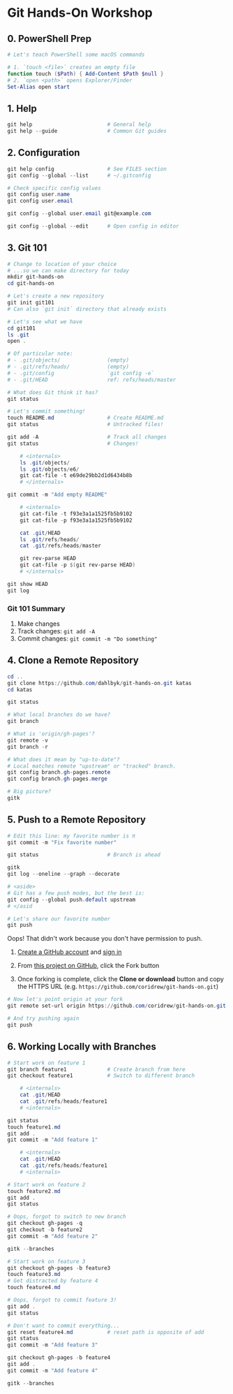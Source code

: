 # Git Hands-On Workshop

## 0. PowerShell Prep

```powershell
# Let's teach PowerShell some macOS commands

# 1. `touch <file>` creates an empty file
function touch ($Path) { Add-Content $Path $null }
# 2. `open <path>` opens Explorer/Finder
Set-Alias open start
```

## 1. Help

```powershell
git help                        # General help
git help --guide                # Common Git guides
```

## 2. Configuration

```powershell
git help config                 # See FILES section
git config --global --list      # ~/.gitconfig

# Check specific config values
git config user.name
git config user.email

git config --global user.email git@example.com

git config --global --edit      # Open config in editor
```

## 3. Git 101

```powershell
# Change to location of your choice
# ...so we can make directory for today
mkdir git-hands-on
cd git-hands-on

# Let's create a new repository
git init git101
# Can also `git init` directory that already exists

# Let's see what we have
cd git101
ls .git
open .

# Of particular note:
# - .git/objects/               (empty)
# - .git/refs/heads/            (empty)
# - .git/config                 `git config -e`
# - .git/HEAD                   ref: refs/heads/master

# What does Git think it has?
git status

# Let's commit something!
touch README.md                 # Create README.md
git status                      # Untracked files!

git add -A                      # Track all changes
git status                      # Changes!

    # <internals>
    ls .git/objects/
    ls .git/objects/e6/
    git cat-file -t e69de29bb2d1d6434b8b
    # </internals>

git commit -m "Add empty README"

    # <internals>
    git cat-file -t f93e3a1a1525fb5b9102
    git cat-file -p f93e3a1a1525fb5b9102

    cat .git/HEAD
    ls .git/refs/heads/
    cat .git/refs/heads/master

    git rev-parse HEAD
    git cat-file -p $(git rev-parse HEAD)
    # </internals>

git show HEAD
git log
```

### Git 101 Summary

1. Make changes
2. Track changes: `git add -A`
3. Commit changes: `git commit -m "Do something"`

## 4. Clone a Remote Repository

```powershell
cd ..
git clone https://github.com/dahlbyk/git-hands-on.git katas
cd katas

git status

# What local branches do we have?
git branch

# What is 'origin/gh-pages'?
git remote -v
git branch -r

# What does it mean by "up-to-date"?
# Local matches remote "upstream" or "tracked" branch.
git config branch.gh-pages.remote
git config branch.gh-pages.merge

# Big picture?
gitk
```

## 5. Push to a Remote Repository

```powershell
# Edit this line: my favorite number is π
git commit -m "Fix favorite number"

git status                      # Branch is ahead

gitk
git log --oneline --graph --decorate

# <aside>
# Git has a few push modes, but the best is:
git config --global push.default upstream
# </asid

# Let's share our favorite number
git push
```

Oops! That didn't work because you don't have permission to push.

1. [Create a GitHub account](https://github.com/join) and
   [sign in](https://github.com/login?return_to=/dahlbyk/git-hands-on)

2. From [this project on GitHub](https://github.com/dahlbyk/git-hands-on),
   click the Fork button

3. Once forking is complete, click the **Clone or download** button
   and copy the HTTPS URL (e.g. `https://github.com/coridrew/git-hands-on.git`)

```powershell
# Now let's point origin at your fork
git remote set-url origin https://github.com/coridrew/git-hands-on.git

# And try pushing again
git push
```

## 6. Working Locally with Branches

```powershell
# Start work on feature 1
git branch feature1             # Create branch from here
git checkout feature1           # Switch to different branch

    # <internals>
    cat .git/HEAD
    cat .git/refs/heads/feature1
    # <internals>

git status
touch feature1.md
git add .
git commit -m "Add feature 1"

    # <internals>
    cat .git/HEAD
    cat .git/refs/heads/feature1
    # <internals>

# Start work on feature 2
touch feature2.md
git add .
git status

# Oops, forgot to switch to new branch
git checkout gh-pages -q
git checkout -b feature2
git commit -m "Add feature 2"

gitk --branches

# Start work on feature 3
git checkout gh-pages -b feature3
touch feature3.md
# Get distracted by feature 4
touch feature4.md

# Oops, forgot to commit feature 3!
git add .
git status

# Don't want to commit everything...
git reset feature4.md           # reset path is opposite of add
git status
git commit -m "Add feature 3"

git checkout gh-pages -b feature4
git add .
git commit -m "Add feature 4"

gitk --branches
```